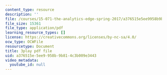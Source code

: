 ```yaml
---
content_type: resource
description: ''
file: /courses/15-071-the-analytics-edge-spring-2017/a376515e5ee9958b9b814c3b009e3443_8ryWylXv0WE.pdf
file_size: 15361
file_type: application/pdf
learning_resource_types: []
license: https://creativecommons.org/licenses/by-nc-sa/4.0/
ocw_type: OCWFile
resourcetype: Document
title: 3play pdf file
uid: a376515e-5ee9-958b-9b81-4c3b009e3443
video_metadata:
  youtube_id: null
---
```


